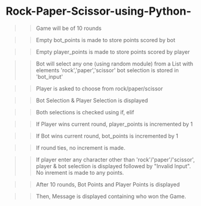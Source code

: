 # Rock-Paper-Scissor-using-Python-
>>Game will be of 10 rounds 

>>Empty bot_points is made to store points scored by bot

>>Empty player_points is made to store points scored by player

>>Bot will select any one (using random module) from a List with elements 'rock','paper','scissor' bot selection is stored in 'bot_input'

>>Player is asked to choose from rock/paper/scissor

>>Bot Selection & Player Selection is displayed

>>Both selections is checked using if, elif

>>If Player wins current round, player_points is incremented by 1

>>If Bot wins current round, bot_points is incremented by 1

>>If round ties, no increment is made.

>>If player enter any character other than 'rock'/'paper'/'scissor', player & bot selection is displayed followed by "Invalid Input". No inrement is made to any points.

>> After 10 rounds, Bot Points and Player Points is displayed

>> Then, Message is displayed containing who won the Game.
